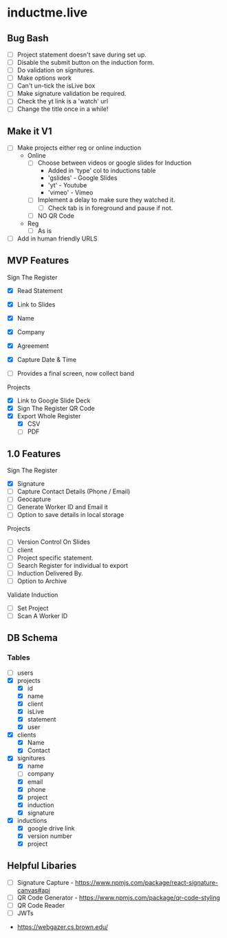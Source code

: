 # inductme.live

## Bug Bash

- [ ] Project statement doesn't save during set up.
- [ ] Disable the submit button on the induction form.
- [ ] Do validation on signitures.
- [ ] Make options work
- [ ] Can't un-tick the isLive box
- [ ] Make signature validation be required.
- [ ] Check the yt link is a 'watch' url
- [ ] Change the title once in a while!

## Make it V1

- [ ] Make projects either reg or online induction
  - Online
    - [ ] Choose between videos or google slides for Induction
      - Added in 'type' col to inductions table
      - 'gslides' - Google Slides
      - 'yt' - Youtube
      - 'vimeo' - Vimeo
    - [ ] Implement a delay to make sure they watched it.
      - [ ] Check tab is in foreground and pause if not.
    - [ ] NO QR Code
  - Reg
    - [ ] As is
- [ ] Add in human friendly URLS

## MVP Features

Sign The Register

- [x] Read Statement
- [x] Link to Slides

- [x] Name
- [x] Company
- [x] Agreement
- [x] Capture Date & Time

- [ ] Provides a final screen, now collect band

Projects

- [x] Link to Google Slide Deck
- [x] Sign The Register QR Code
- [x] Export Whole Register
  - [x] CSV
  - [ ] PDF

## 1.0 Features

Sign The Register

- [x] Signature
- [ ] Capture Contact Details (Phone / Email)
- [ ] Geocapture
- [ ] Generate Worker ID and Email it
- [ ] Option to save details in local storage

Projects

- [ ] Version Control On Slides
- [ ] client
- [ ] Project specific statement.
- [ ] Search Register for individual to export
- [ ] Induction Delivered By.
- [ ] Option to Archive

Validate Induction

- [ ] Set Project
- [ ] Scan A Worker ID

## DB Schema

### Tables

- [ ] users
- [x] projects
  - [x] id
  - [x] name
  - [x] client
  - [x] isLive
  - [x] statement
  - [x] user
- [x] clients
  - [x] Name
  - [x] Contact
- [x] signitures
  - [x] name
  - [ ] company
  - [x] email
  - [x] phone
  - [x] project
  - [x] induction
  - [x] signature
- [x] inductions
  - [x] google drive link
  - [x] version number
  - [x] project

## Helpful Libaries

- [ ] Signature Capture - https://www.npmjs.com/package/react-signature-canvas#api
- [ ] QR Code Generator - https://www.npmjs.com/package/qr-code-styling
- [ ] QR Code Reader
- [ ] JWTs
- https://webgazer.cs.brown.edu/
